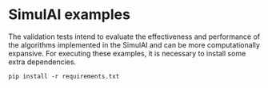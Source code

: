 # SimulAI examples

The validation tests intend to evaluate the effectiveness and performance of the algorithms implemented in the SimulAI and can be more computationally expansive.
For executing these examples, it is necessary to install some extra dependencies. 

```
pip install -r requirements.txt
```
